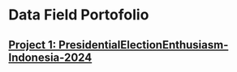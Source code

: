 # Data Field Portofolio

## [Project 1: PresidentialElectionEnthusiasm-Indonesia-2024](https://github.com/MahiraPutri149/PresidentialElectionEnthusiasm-Indonesia-2024/tree/main)

